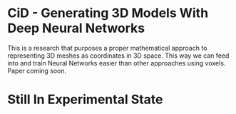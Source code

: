 # CiD - Generating 3D Models With Deep Neural Networks
This is a research that purposes a proper mathematical approach to representing 3D meshes as coordinates in 3D space. This way we can feed into and train Neural Networks easier than other approaches using voxels. Paper coming soon.
# Still In Experimental State
